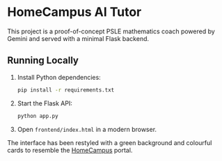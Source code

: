 # HomeCampus AI Tutor

This project is a proof-of-concept PSLE mathematics coach powered by Gemini and served with a minimal Flask backend.

## Running Locally

1. Install Python dependencies:
   ```bash
   pip install -r requirements.txt
   ```
2. Start the Flask API:
   ```bash
   python app.py
   ```
3. Open `frontend/index.html` in a modern browser.


The interface has been restyled with a green background and colourful cards to resemble the [HomeCampus](https://my.homecampus.com.sg) portal.


